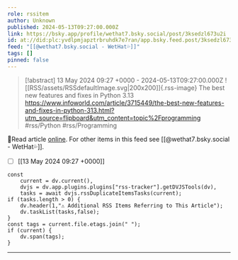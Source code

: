 ```yaml
---
role: rssitem
author: Unknown
published: 2024-05-13T09:27:00.000Z
link: https://bsky.app/profile/wethat7.bsky.social/post/3ksedzl673u2i
id: at://did:plc:yvdlpmjapztrbruhdk7e7ran/app.bsky.feed.post/3ksedzl673u2i
feed: "[[@wethat7․bsky․social - WetHat💦]]"
tags: []
pinned: false
---
```


> [!abstract] 13 May 2024 09:27 +0000 - 2024-05-13T09:27:00.000Z
> ![[RSS/assets/RSSdefaultImage.svg|200x200]]{.rss-image}
> The best new features and fixes in Python 3.13 https://www.infoworld.com/article/3715449/the-best-new-features-and-fixes-in-python-313.html?utm_source=flipboard&utm_content=topic%2Fprogramming #rss/Python #rss/Programming

🔗Read article [online](https://bsky.app/profile/wethat7.bsky.social/post/3ksedzl673u2i). For other items in this feed see [[@wethat7․bsky․social - WetHat💦]].

- [ ] [[13 May 2024 09꞉27 +0000]]

~~~dataviewjs
const
    current = dv.current(),
	dvjs = dv.app.plugins.plugins["rss-tracker"].getDVJSTools(dv),
	tasks = await dvjs.rssDuplicateItemsTasks(current);
if (tasks.length > 0) {
	dv.header(1,"⚠ Additional RSS Items Referring to This Article");
    dv.taskList(tasks,false);
}
const tags = current.file.etags.join(" ");
if (current) {
	dv.span(tags);
}
~~~

- - -